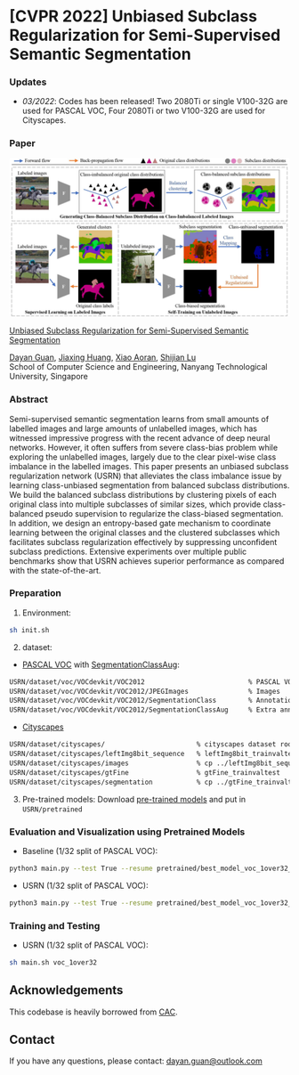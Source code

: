 # [CVPR 2022] Unbiased Subclass Regularization for Semi-Supervised Semantic Segmentation

### Updates
- *03/2022*: Codes has been released! Two 2080Ti or single V100-32G are used for PASCAL VOC, Four 2080Ti or two V100-32G are used for Cityscapes.


### Paper
![](./teaser.jpg)

[Unbiased Subclass Regularization for Semi-Supervised Semantic Segmentation](https://dayan-guan.github.io/pub/USRN.pdf)

[Dayan Guan](https://scholar.google.com/citations?user=9jp9QAsAAAAJ&hl=en), [Jiaxing Huang](https://scholar.google.com/citations?user=czirNcwAAAAJ&hl=en&oi=ao),  [Xiao Aoran](https://scholar.google.com/citations?user=yGKsEpAAAAAJ&hl=en), [Shijian Lu](https://scholar.google.com/citations?user=uYmK-A0AAAAJ&hl=en)  
 School of Computer Science and Engineering, Nanyang Technological University, Singapore  

### Abstract
Semi-supervised semantic segmentation learns from small amounts of labelled images and large amounts of unlabelled images, which has witnessed impressive progress with the recent advance of deep neural networks. However, it often suffers from severe class-bias problem while exploring the unlabelled images, largely due to the clear pixel-wise class imbalance in the labelled images. This paper presents an unbiased subclass regularization network (USRN) that alleviates the class imbalance issue by learning class-unbiased segmentation from balanced subclass distributions. We build the balanced subclass distributions by clustering pixels of each original class into multiple subclasses of similar sizes, which provide class-balanced pseudo supervision to regularize the class-biased segmentation. In addition, we design an entropy-based gate mechanism to coordinate learning between the original classes and the clustered subclasses which facilitates subclass regularization effectively by suppressing unconfident subclass predictions. Extensive experiments over multiple public benchmarks show that USRN achieves superior performance as compared with the state-of-the-art.

### Preparation 
1. Environment:
```bash
sh init.sh
```

2. dataset:
* [PASCAL VOC](http://host.robots.ox.ac.uk/pascal/VOC/voc2012/VOCtrainval_11-May-2012.tar) with [SegmentationClassAug](https://www.dropbox.com/s/oeu149j8qtbs1x0/SegmentationClassAug.zip?dl=0): 
```bash
USRN/dataset/voc/VOCdevkit/VOC2012                          % PASCAL VOC 2012 dataset root
USRN/dataset/voc/VOCdevkit/VOC2012/JPEGImages               % Images
USRN/dataset/voc/VOCdevkit/VOC2012/SegmentationClass        % Annotations
USRN/dataset/voc/VOCdevkit/VOC2012/SegmentationClassAug     % Extra annotations
```

* [Cityscapes](https://www.cityscapes-dataset.com/)
```bash
USRN/dataset/cityscapes/                       % cityscapes dataset root
USRN/dataset/cityscapes/leftImg8bit_sequence   % leftImg8bit_trainvaltest
USRN/dataset/cityscapes/images                 % cp ../leftImg8bit_sequence/train/*/* ./images/train/
USRN/dataset/cityscapes/gtFine                 % gtFine_trainvaltest
USRN/dataset/cityscapes/segmentation           % cp ../gtFine_trainvaltest/train/*/* ./segmentation/train/
```

3. Pre-trained models:
Download [pre-trained models](https://github.com/Dayan-Guan/USRN/releases/tag/Latest) and put in ```USRN/pretrained```

### Evaluation and Visualization using Pretrained Models
* Baseline (1/32 split of PASCAL VOC): 
```bash
python3 main.py --test True --resume pretrained/best_model_voc_1over32_baseline.pth --config configs/voc_1over32_baseline.json
```

* USRN (1/32 split of PASCAL VOC): 
```bash
python3 main.py --test True --resume pretrained/best_model_voc_1over32_usrn.pth --config configs/voc_1over32_usrn.json
```

### Training and Testing
* USRN (1/32 split of PASCAL VOC): 
```bash
sh main.sh voc_1over32
```

## Acknowledgements
This codebase is heavily borrowed from [CAC](https://github.com/dvlab-research/Context-Aware-Consistency).

## Contact
If you have any questions, please contact: dayan.guan@outlook.com